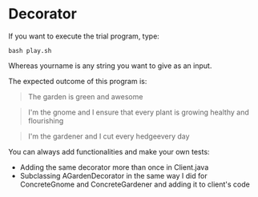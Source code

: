 Decorator
==============

If you want to execute the trial program, type:

    bash play.sh

Whereas yourname is any string you want to give as an input.

The expected outcome of this program is:

> The garden is green and awesome

> I'm the gnome and I ensure that every plant is growing healthy and
  flourishing

> I'm the gardener and I cut every hedgeevery day

You can always add functionalities and make your own tests:

* Adding the same decorator more than once in Client.java
* Subclassing AGardenDecorator in the same way I did for ConcreteGnome and
  ConcreteGardener and adding it to client's code
